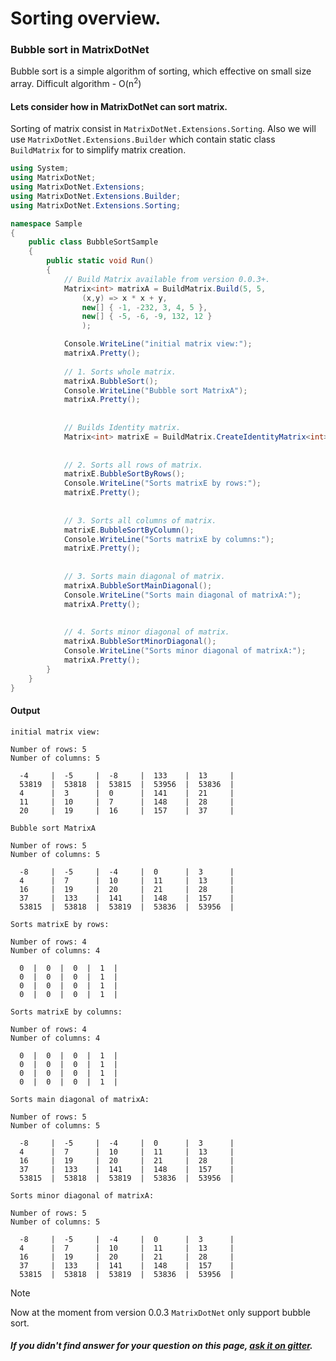 # Sorting overview.

### Bubble sort in MatrixDotNet
Bubble sort is a simple algorithm of sorting, which effective on small size array. Difficult algorithm - O(n<sup>2</sup>)

#### Lets consider how in MatrixDotNet can sort matrix.
Sorting of matrix consist in `MatrixDotNet.Extensions.Sorting`. Also we will use `MatrixDotNet.Extensions.Builder` which contain static class `BuildMatrix` for 
to simplify matrix creation.

```c#
using System;
using MatrixDotNet;
using MatrixDotNet.Extensions;
using MatrixDotNet.Extensions.Builder;
using MatrixDotNet.Extensions.Sorting;

namespace Sample
{
    public class BubbleSortSample
    {
        public static void Run()
        {
            // Build Matrix available from version 0.0.3+.
            Matrix<int> matrixA = BuildMatrix.Build(5, 5, 
                (x,y) => x * x + y,
                new[] { -1, -232, 3, 4, 5 },
                new[] { -5, -6, -9, 132, 12 } 
                );

            Console.WriteLine("initial matrix view:");
            matrixA.Pretty();
            
            // 1. Sorts whole matrix. 
            matrixA.BubbleSort();
            Console.WriteLine("Bubble sort MatrixA");
            matrixA.Pretty();
            
            
            // Builds Identity matrix.
            Matrix<int> matrixE = BuildMatrix.CreateIdentityMatrix<int>(4,4);
            
            
            // 2. Sorts all rows of matrix.
            matrixE.BubbleSortByRows();
            Console.WriteLine("Sorts matrixE by rows:");
            matrixE.Pretty();
            
            
            // 3. Sorts all columns of matrix.
            matrixE.BubbleSortByColumn();
            Console.WriteLine("Sorts matrixE by columns:");
            matrixE.Pretty();
            
            
            // 3. Sorts main diagonal of matrix.
            matrixA.BubbleSortMainDiagonal();
            Console.WriteLine("Sorts main diagonal of matrixA:");
            matrixA.Pretty();
            
            
            // 4. Sorts minor diagonal of matrix.
            matrixA.BubbleSortMinorDiagonal();
            Console.WriteLine("Sorts minor diagonal of matrixA:");
            matrixA.Pretty();
        }
    }
}
```

#### Output

```
initial matrix view:

Number of rows: 5
Number of columns: 5

  -4     |  -5     |  -8     |  133    |  13     |
  53819  |  53818  |  53815  |  53956  |  53836  |
  4      |  3      |  0      |  141    |  21     |
  11     |  10     |  7      |  148    |  28     |
  20     |  19     |  16     |  157    |  37     |

Bubble sort MatrixA

Number of rows: 5
Number of columns: 5

  -8     |  -5     |  -4     |  0      |  3      |
  4      |  7      |  10     |  11     |  13     |
  16     |  19     |  20     |  21     |  28     |
  37     |  133    |  141    |  148    |  157    |
  53815  |  53818  |  53819  |  53836  |  53956  |

Sorts matrixE by rows:

Number of rows: 4
Number of columns: 4

  0  |  0  |  0  |  1  |
  0  |  0  |  0  |  1  |
  0  |  0  |  0  |  1  |
  0  |  0  |  0  |  1  |

Sorts matrixE by columns:

Number of rows: 4
Number of columns: 4

  0  |  0  |  0  |  1  |
  0  |  0  |  0  |  1  |
  0  |  0  |  0  |  1  |
  0  |  0  |  0  |  1  |

Sorts main diagonal of matrixA:

Number of rows: 5
Number of columns: 5

  -8     |  -5     |  -4     |  0      |  3      |
  4      |  7      |  10     |  11     |  13     |
  16     |  19     |  20     |  21     |  28     |
  37     |  133    |  141    |  148    |  157    |
  53815  |  53818  |  53819  |  53836  |  53956  |

Sorts minor diagonal of matrixA:

Number of rows: 5
Number of columns: 5

  -8     |  -5     |  -4     |  0      |  3      |
  4      |  7      |  10     |  11     |  13     |
  16     |  19     |  20     |  21     |  28     |
  37     |  133    |  141    |  148    |  157    |
  53815  |  53818  |  53819  |  53836  |  53956  |
```


> [!NOTE]
> Now at the moment from version 0.0.3 `MatrixDotNet` only support bubble sort.

##### If you didn't find answer for your question on this page, [ask it on gitter](https://gitter.im/MatrixDotNet/community?utm_source=badge&utm_medium=badge&utm_campaign=pr-badge).

